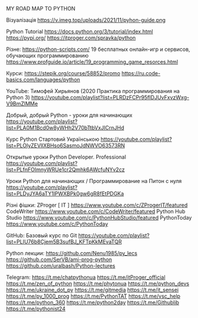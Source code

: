 MY ROAD MAP TO PYTHON

Візуалізація  https://v.imeg.top/uploads/2021/11/pyhon-guide.png

Python Tutorial
https://docs.python.org/3/tutorial/index.html
https://pypi.org/
https://itproger.com/spravka/python

Різне:
https://python-scripts.com/
19 бесплатных онлайн-игр и сервисов, обучающих программированию https://www.profguide.io/article/19_programming_game_resorces.html


Курси:
https://stepik.org/course/58852/promo
https://ru.code-basics.com/languages/python

YouTube:
Тимофей Хирьянов (2020 Практика программирования на Python 3)
https://youtube.com/playlist?list=PLRDzFCPr95fIDJUvFxvzWxg-V9BmZlMMe

Добрый, добрый Python - уроки для начинающих
https://youtube.com/playlist?list=PLA0M1Bcd0w8yWHh2V70bTtbVxJICrnJHd

Курс Python Стартовий Українською
https://youtube.com/playlist?list=PLOlyZEVllXBHso6SasmoJdNWVO63573RN

Открытые уроки Python Developer. Professional
https://youtube.com/playlist?list=PLfnFOImnyWRUe1cr2Qmhk6AWcfuNYv2cz

Уроки Python для начинающих / Программирование на Питон с нуля
https://youtube.com/playlist?list=PLDyJYA6aTY1lPWXBPk0gw6gR8fEtPDGKa

Різні фішки:
ZProger [ IT ] https://www.youtube.com/c/ZProgerIT/featured
CodeWriter https://www.youtube.com/c/CodeWriter/featured
Python Hub Studio https://www.youtube.com/c/PythonHubStudio/featured
PythonToday https://www.youtube.com/c/PythonToday


GitHub:
Базовый курс по Git
https://youtube.com/playlist?list=PLIU76b8Cjem5B3sufBJ_KFTpKkMEvaTQR

Python лекции:
https://github.com/Nenu1985/py_lecs
https://github.com/SerVB/ami-prog-python
https://github.com/uralbash/Python-lectures

Telegram:
https://t.me/chatpythonua
https://t.me/itProger_official
https://t.me/zen_of_python
https://t.me/phytonua
https://t.me/python_devs
https://t.me/ukraine_dot_py
https://t.me/gitmedia
https://t.me/it_sensei
https://t.me/py_1000_prog
https://t.me/PythonTAT
https://t.me/vsc_help
https://t.me/python_360
https://t.me/python2day
https://t.me/Githublib
https://t.me/pythonist24
